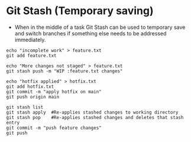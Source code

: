 # Git Stash (Temporary saving)
- When in the middle of a task Git Stash can be used to temporary save and switch branches if something else needs to be addressed immediately.
```
echo "incomplete work" > feature.txt
git add feature.txt

echo "More changes not staged" > feature.txt
git stash push -m "WIP :feature.txt changes"

echo "hotfix applied" > hotfix.txt
git add hotfix.txt
git commit -m "apply hotfix on main"
git push origin main

git stash list
git stash apply  #Re-applies stashed changes to working directory
git stash pop    #Re-applies stashed changes and deletes that stash entry
git commit -m "push feature changes"
git push
```

